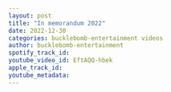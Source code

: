 ```yaml
---
layout: post
title: "In memorandum 2022"
date: 2022-12-30
categories: bucklebomb-entertainment videos
author: bucklebomb-entertainment
spotify_track_id: 
youtube_video_id: EftAQQ-hbek
apple_track_id: 
youtube_metadata: 
---
```


